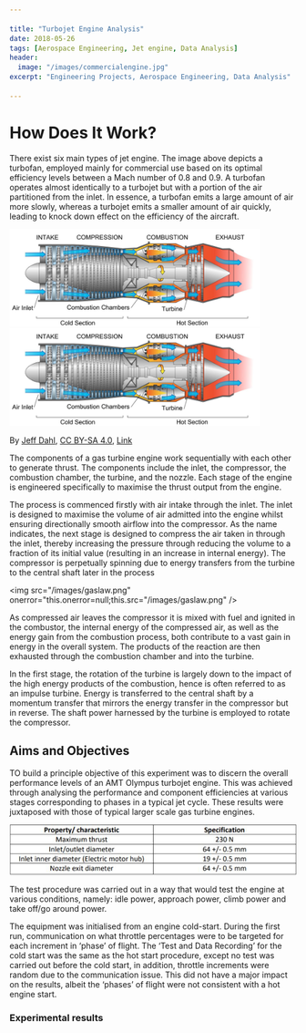 ```yaml
---

title: "Turbojet Engine Analysis"
date: 2018-05-26
tags: [Aerospace Engineering, Jet engine, Data Analysis]
header:
  image: "/images/commercialengine.jpg"
excerpt: "Engineering Projects, Aerospace Engineering, Data Analysis"

---
```


# How Does It Work?

There exist six main types of jet engine. The image above depicts a turbofan, employed mainly for commercial use based on its optimal efficiency levels between a Mach number of 0.8 and 0.9. A turbofan operates almost identically to a turbojet but with a portion of the air partitioned from the inlet. In essence, a turbofan emits a large amount of air more slowly, whereas a turbojet emits a smaller amount of air quickly, leading to knock down effect on the efficiency of the aircraft. 

<img src="/images/turbojetengine.JPG" width="440"> <img src="/images/turbojetengine.JPG" width="440">


By <a href="//commons.wikimedia.org/wiki/User:Jeff_Dahl" title="User:Jeff Dahl">Jeff Dahl</a>, <a href="https://creativecommons.org/licenses/by-sa/4.0" title="Creative Commons Attribution-Share Alike 4.0">CC BY-SA 4.0</a>, <a href="https://commons.wikimedia.org/w/index.php?curid=3235265">Link</a>

The components of a gas turbine engine work sequentially with each other to generate thrust. The components include the inlet, the compressor, the combustion chamber, the turbine, and the nozzle. Each stage of the engine is engineered specifically to maximise the thrust output from the engine.

The process is commenced firstly with air intake through the inlet. The inlet is designed to maximise the volume of air admitted into the engine whilst ensuring directionally smooth airflow into the compressor. As the name indicates, the next stage is designed to compress the air taken in through the inlet, thereby increasing the pressure through reducing the volume to a fraction of its initial value (resulting in an increase in internal energy). The compressor is perpetually spinning due to energy transfers from the turbine to the central shaft later in the process    

<img src="/images/gaslaw.png" onerror="this.onerror=null;this.src="/images/gaslaw.png" />

As compressed air leaves the compressor it is mixed with fuel and ignited in the combustor, the internal energy of the compressed air, as well as the energy gain from the combustion process, both contribute to a vast gain in energy in the overall system. The products of the reaction are then exhausted through the combustion chamber and into the turbine.

In the first stage, the rotation of the turbine is largely down to the impact of the high energy products of the combustion, hence is often referred to as an impulse turbine. Energy is transferred to the central shaft by a momentum transfer that mirrors the energy transfer in the compressor but in reverse. The shaft power harnessed by the turbine is employed to rotate the compressor.



## Aims and Objectives

TO build a  principle objective of this experiment was to discern the overall performance levels of an AMT Olympus turbojet engine. This was achieved through analysing the performance and component efficiencies at various stages corresponding to phases in a typical jet cycle. These results were juxtaposed with those of typical larger scale gas turbine engines.

<img src="/images/turbojetspec.jpg">

The test procedure was carried out in a way that would test the engine at various conditions, namely: idle power, approach power, climb power and take off/go around power.

The equipment was initialised from an engine cold-start. During the first run, communication on what throttle percentages were to be targeted for each increment in ‘phase’ of flight. The ‘Test and Data Recording’ for the cold start was the same as the hot start procedure, except no test was carried out before the cold start, in addition, throttle increments were random due to the communication issue. This did not have a major impact on the results, albeit the ‘phases’ of flight were not consistent with a hot engine start.

### Experimental results
